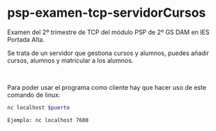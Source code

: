# psp-examen-tcp-servidorCursos

Examen del 2º trimestre de TCP del módulo PSP de 2º GS DAM en IES Portada Alta.

Se trata de un servidor que gestiona cursos y alumnos, puedes añadir cursos, alumnos y matricular a los alumnos.

<br>

Para poder usar el programa como cliente hay que hacer uso de este comando de linux:

``` bash
nc localhost $puerto

Ejemplo: nc localhost 7600
```
